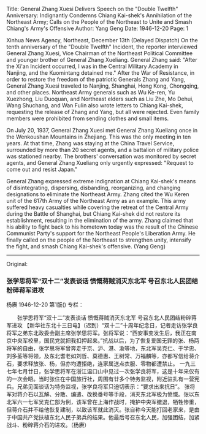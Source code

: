 Title: General Zhang Xuesi Delivers Speech on the "Double Twelfth" Anniversary: Indignantly Condemns Chiang Kai-shek's Annihilation of the Northeast Army; Calls on the People of the Northeast to Unite and Smash Chiang's Army's Offensive
Author: Yang Geng
Date: 1946-12-20
Page: 1

Xinhua News Agency, Northeast, December 13th (Delayed Dispatch) On the tenth anniversary of the "Double Twelfth" Incident, the reporter interviewed General Zhang Xuesi, Vice Chairman of the Northeast Political Committee and younger brother of General Zhang Xueliang. General Zhang said: "After the Xi'an Incident occurred, I was in the Central Military Academy in Nanjing, and the Kuomintang detained me." After the War of Resistance, in order to restore the freedom of the patriotic Generals Zhang and Yang, General Zhang Xuesi traveled to Nanjing, Shanghai, Hong Kong, Chongqing, and other places. Northeast Army generals such as Wu Ke-ren, Yu Xuezhong, Liu Duoquan, and Northeast elders such as Liu Zhe, Mo Dehui, Wang Shuchang, and Wan Fulin also wrote letters to Chiang Kai-shek, requesting the release of Zhang and Yang, but all were rejected. Even family members were prohibited from sending clothes and small items.

On July 20, 1937, General Zhang Xuesi met General Zhang Xueliang once in the Wenkoushan Mountains in Zhejiang. This was the only meeting in ten years. At that time, Zhang was staying at the China Travel Service, surrounded by more than 20 secret agents, and a battalion of military police was stationed nearby. The brothers' conversation was monitored by secret agents, and General Zhang Xueliang only urgently expressed: "Request to come out and resist Japan."

General Zhang expressed extreme indignation at Chiang Kai-shek's means of disintegrating, dispersing, disbanding, reorganizing, and changing designations to eliminate the Northeast Army. Zhang cited the Wu Keren unit of the 617th Army of the Northeast Army as an example. This army suffered heavy casualties while covering the retreat of the Central Army during the Battle of Shanghai, but Chiang Kai-shek did not restore its establishment, resulting in the elimination of the army. Zhang claimed that his ability to fight back to his hometown today was the result of the Chinese Communist Party's support for the Northeast People's Liberation Army. He finally called on the people of the Northeast to strengthen unity, intensify the fight, and smash Chiang Kai-shek's offensive. (Yang Geng)



<hr /> 

Original: 


### 张学思将军“双十二”发表谈话  愤慨蒋贼消灭东北军  号召东北人民团结粉碎蒋军进攻
杨赓
1946-12-20
第1版()
专栏：

　　张学思将军“双十二”发表谈话
    愤慨蒋贼消灭东北军
    号召东北人民团结粉碎蒋军进攻
    【新华社东北十三日电】（迟到）“双十二”十周年纪念日，记者走访张学良将军之弟东北政委会副主席张学思将军。张将军说：“西安事变发生后，我正在南京中央军校里，国民党就把我扣押起来。”抗战以后，为了恢复爱国无罪的张、杨两将军的自由，张学思将军曾奔走于京、沪、港、渝等地，东北军吴克仁、于学忠、刘多荃等将领，及东北耆老如刘哲、莫德惠、王树常、万福麟等，亦都写信给蒋介石，要求释放张、杨，但亦均遭拒绝，连家属送点衣服、零物都遭禁止。
    一九三七年七月廿日，张学思将军在浙江温口山中见过一次张学良将军，这是十年来仅有的一次会晤。当时张住在中国旅行社，周围有廿多个特务监视，附近驻扎有一营宪兵。兄弟见面谈话为特务监视，张学良将军只迫切表示：“要求出来抗日”。
    张将军对蒋介石以瓦解、分散、编遣、改换番号等手段，消灭东北军极为愤慨。张以东北军六一七军吴克仁部为例，该军曾在上海作战时，掩护中央军撤退，牺牲惨重，但蒋介石并不给他恢复建制，以致该军就此消灭。张自称今天能打回老家来，是由于中国共产党扶植东北人民子弟兵的结果。他最后号召东北人民，加强团结，加紧战斗、粉碎蒋介石的进攻。（杨赓）
